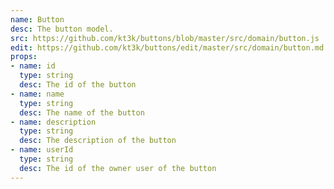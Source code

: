 ```yaml
---
name: Button
desc: The button model.
src: https://github.com/kt3k/buttons/blob/master/src/domain/button.js
edit: https://github.com/kt3k/buttons/edit/master/src/domain/button.md
props:
- name: id
  type: string
  desc: The id of the button
- name: name
  type: string
  desc: The name of the button
- name: description
  type: string
  desc: The description of the button
- name: userId
  type: string
  desc: The id of the owner user of the button
---
```

